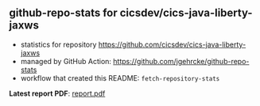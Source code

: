 ## github-repo-stats for cicsdev/cics-java-liberty-jaxws

- statistics for repository https://github.com/cicsdev/cics-java-liberty-jaxws
- managed by GitHub Action: https://github.com/jgehrcke/github-repo-stats
- workflow that created this README: `fetch-repository-stats`

**Latest report PDF**: [report.pdf](https://github.com/cicsdev/repo-stats/raw/github-repo-stats/cicsdev/cics-java-liberty-jaxws/latest-report/report.pdf)


